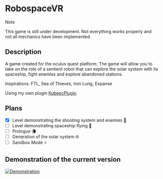 # RobospaceVR

> [!NOTE]
> This game is still under development. Not everything works properly and not all mechanics have been implemented.

## Description
A game created for the oculus quest platform. The game will allow you to take on the role of a sentient robot that can explore the solar system with its spaceship, fight enemies and explore abandoned stations.

Inspirations: FTL, Sea of ​​Thieves, Iron Lung, Expanse

Using my own plugin [KubeecPlugin](https://github.com/kubickilukasz/KubeecPlugin).

## Plans
- [x] Level demonstrating the shooting system and enemies 🔫
- [ ] Level demonstrating spaceship flying 👾
- [ ] Prologue 🌘
- [ ] Generation of the solar system 🌐
- [ ] Sandbox Mode ⭐

## Demonstration of the current version

[![Demonstration](https://img.youtube.com/vi/BVPLnH3irfA/0.jpg)](https://www.youtube.com/watch?v=BVPLnH3irfA)
